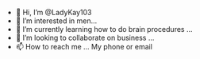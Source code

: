 - 👋 Hi, I’m @LadyKay103
- 👀 I’m interested in men...
- 🌱 I’m currently learning how to do brain procedures ...
- 💞️ I’m looking to collaborate on business ...
- 📫 How to reach me ... My phone or email

<!---
LadyKay103/LadyKay103 is a ✨ special ✨ repository because its `README.md` (this file) appears on your GitHub profile.
You can click the Preview link to take a look at your changes.
--->
